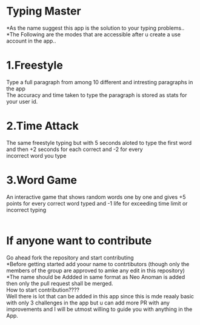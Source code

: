 # Typing Master  
*As the name suggest this app is the solution to your typing problems..  
*The Following are the modes that are accessible after u create a use account in the app..  
# 1.Freestyle  
Type a full paragraph from among 10 different and intresting paragraphs in the app  
The accuracy and time taken to type the paragraph is stored as stats for your user id.  
# 2.Time Attack  
The same freestyle typing but with 5 seconds aloted to type the first word and then +2 seconds for each correct and -2 for every  
incorrect word you type  
# 3.Word Game  
An interactive game that shows random words one by one and gives +5 points for every correct word typed and -1 life for exceeding time limit or incorrect typing  
<br>
# If anyone want to contribute  
Go ahead fork the repository and start contributing  
*Before getting started add yoour name to contrtibutors (though only the members of the group are approved to amke any edit in this repository)  
*The name should be Addded in same format as Neo Anoman is added then only the pull request shall be merged.  
How to start contribution????  
Well there is lot that can be added in this app since this is mde reaaly basic with only 3 challenges in the app but u can add more 
PR with any improvements and I will be utmost willing to guide you with anything in the App.
